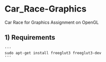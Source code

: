 # Car_Race-Graphics
Car Race for Graphics Assignment on OpenGL

## 1) Requirements
    '''
    sudo apt-get install freeglut3 freeglut3-dev  
    '''
